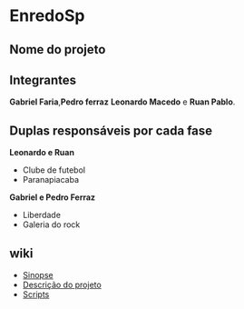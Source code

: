 # EnredoSp

## Nome do projeto 


## Integrantes
**Gabriel Faria**,**Pedro ferraz** **Leonardo Macedo** e **Ruan Pablo**.

## Duplas responsáveis por cada fase

**Leonardo e Ruan**
* Clube de futebol
* Paranapiacaba

**Gabriel e Pedro Ferraz**
* Liberdade
* Galeria do rock

## wiki
- <a href="https://github.com/Gabriele-sousa/EnredoSp/wiki/Sinopse-Geral"> Sinopse </a>
- <a href="https://github.com/Gabriele-sousa/EnredoSp/wiki/Descri%C3%A7%C3%A3o-do-projeto"> Descrição do projeto </a>
- <a href="https://github.com/RuanPSilva/EnredoSp/wiki/Scripts"> Scripts </a>
